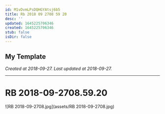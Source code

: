 ```yaml
---
id: M1vDvmLPsDQHGYAtsj6b5
title: Rb 2018 09 2708 59 20
desc: ''
updated: 1645225706346
created: 1645225706346
stub: false
isDir: false
---
```

My Template
---

_Created at 2018-09-27._
_Last updated at 2018-09-27._




---

# RB 2018-09-2708.59.20


![RB 2018-09-2708.jpg](assets/RB 2018-09-2708.jpg)

